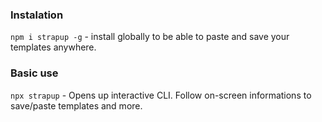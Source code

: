 ### Instalation
`npm i strapup -g` - install globally to be able to paste and save your templates anywhere.

### Basic use
`npx strapup` - Opens up interactive CLI. Follow on-screen informations to save/paste templates and more.
